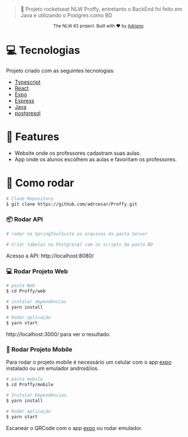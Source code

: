 > :rocket: Projeto rocketseat NLW Proffy, entretanto o BackEnd foi feito em Java e utilizando o Postgres como BD

<div align="center">
  <sub>The NLW #2 project. Built with ❤︎ by
    <a href="https://github.com/adrcesar">Adriano </a> 
  </sub>
</div>

# :computer: Tecnologias
Projeto criado com as seguintes tecnologias:

* [Typescript](https://www.typescriptlang.org/)      
* [React](https://reactjs.org/)      
* [Expo](https://expo.io/)       
* [Express](https://expressjs.com/)   
* [Java](https://java.com/pt-BR/)
* [postgresql](https://www.postgresql.org/)

# :rocket: Features

* Website onde os professores cadastram suas aulas.
* App onde os alunos escolhem as aulas e favoritam os professores.

# :construction_worker: Como rodar
```bash
# Clone Repository
$ git clone https://github.com/adrcesar/Proffy.git
```
### 📦 Rodar API

```bash
# rodar no SpringToolSuite os arquivos da pasta Server

# Criar tabelas no Postgresql com os scripts da pasta BD

```
Acesso a API: http://localhost:8080/

### 💻 Rodar Projeto Web
```bash
# pasta Web
$ cd Proffy/web

# instalar dependências
$ yarn install

# Rodar aplicação
$ yarn start
```
http://localhost:3000/ para ver o resultado.

### 📱 Rodar Projeto Mobile
Para rodar o projeto mobile é necessário um celular com o app [expo](https://play.google.com/store/apps/details?id=host.exp.exponent) instalado ou um emulador android/ios.
<br />

```bash
# pasta mobile
$ cd Proffy/mobile

# Instalar Dependências
$ yarn install

# Rodar aplicação
$ yarn start
```
Escanear o QRCode com o app [expo](https://play.google.com/store/apps/details?id=host.exp.exponent) ou rodar emulador.
